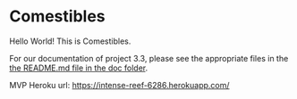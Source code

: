 # Comestibles

Hello World! This is Comestibles.

For our documentation of project 3.3, please see the appropriate files in the [the README.md file in the doc folder](doc/README.md).

MVP Heroku url: https://intense-reef-6286.herokuapp.com/ 
